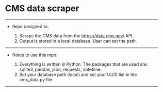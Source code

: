 # CMS data scraper

----

* Repo designed to:

    1) Scrape the CMS data from the https://data.cms.gov/ API.
    2) Output is stored in a local database. User can set the path.

----

* Notes to use this repo:

    1) Everything is written in Python. The packages that are used are: sqlite3, pandas, json, requests, datetime.
    2) Set your database path (local) and set your UUID list in the cms_data.py file.

---